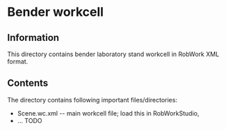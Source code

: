 Bender workcell
===============

Information
-----------

This directory contains bender laboratory stand workcell in RobWork XML
format.

Contents
--------
The directory contains following important files/directories:

* Scene.wc.xml -- main workcell file; load this in RobWorkStudio,
* ... TODO
